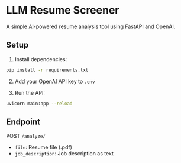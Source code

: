 # LLM Resume Screener

A simple AI-powered resume analysis tool using FastAPI and OpenAI.

## Setup

1. Install dependencies:

```bash
pip install -r requirements.txt
```

2. Add your OpenAI API key to `.env`

3. Run the API:

```bash
uvicorn main:app --reload
```

## Endpoint

POST `/analyze/`

- `file`: Resume file (.pdf)
- `job_description`: Job description as text
